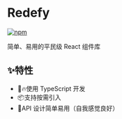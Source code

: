 # Redefy

[![npm](https://img.shields.io/npm/v/redefy)](https://www.npmjs.com/package/redefy)

简单、易用的平民级 React 组件库

## ✨特性

- 🔥使用 TypeScript 开发
- 📦支持按需引入
- 🌝API 设计简单易用（自我感觉良好）
